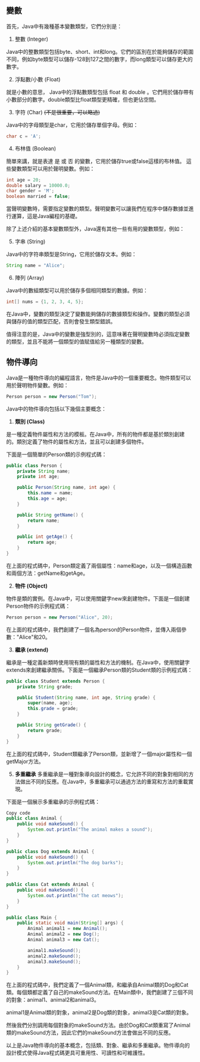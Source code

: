 ## 變數

首先，Java中有幾種基本變數類型，它們分別是：

1. 整數 (Integer)

Java中的整數類型包括byte、short、int和long。它們的區別在於能夠儲存的範圍不同，例如byte類型可以儲存-128到127之間的數字，而long類型可以儲存更大的數字。

2. 浮點數/小數 (Float)

就是小數的意思，
Java中的浮點數類型包括 float 和 double 。它們用於儲存帶有小數部分的數字。double類型比float類型更精確，但也更佔空間。

3. 字符 (Char) ~~(不是很重要，可以略過)~~

Java中的字母類型是char，它用於儲存單個字母。例如：

```java
char c = 'A';
```
4. 布林值 (Boolean)

簡單來講，就是表達 是 或 否 的變數，它用於儲存true或false這樣的布林值。
這些變數類型可以用於聲明變數。例如：

```java
int age = 20;
double salary = 10000.0;
char gender = 'M';
boolean married = false;
```

當聲明變數時，需要指定變數的類型。聲明變數可以讓我們在程序中儲存數據並進行運算，這是Java編程的基礎。

除了上述介紹的基本變數類型外，Java還有其他一些有用的變數類型，例如：

5. 字串 (String)

Java中的字符串類型是String，它用於儲存文本。例如：

```java
String name = "Alice";
```

6. 陣列 (Array)

Java中的數組類型可以用於儲存多個相同類型的數據。例如：

```java
int[] nums = {1, 2, 3, 4, 5};
```

在Java中，變數的類型決定了變數能夠儲存的數據類型和操作。變數的類型必須與儲存的值的類型匹配，否則會發生類型錯誤。

值得注意的是，Java中的變數是強型別的，這意味著在聲明變數時必須指定變數的類型，並且不能將一個類型的值賦值給另一種類型的變數。


## 物件導向

Java是一種物件導向的編程語言，物件是Java中的一個重要概念。物件類型可以用於聲明物件變數。例如：

```java
Person person = new Person("Tom");
```
Java中的物件導向包括以下幾個主要概念：

1. **類別 (Class)**

是一種定義物件屬性和方法的模板。在Java中，所有的物件都是基於類別創建的。類別定義了物件的屬性和方法，並且可以創建多個物件。

下面是一個簡單的Person類的示例程式碼：

```java
public class Person {
    private String name;
    private int age;

    public Person(String name, int age) {
        this.name = name;
        this.age = age;
    }

    public String getName() {
        return name;
    }

    public int getAge() {
        return age;
    }
}
```

在上面的程式碼中，Person類定義了兩個屬性：name和age，以及一個構造函數和兩個方法：getName和getAge。

2. **物件 (Object)** 

物件是類的實例。在Java中，可以使用關鍵字new來創建物件。下面是一個創建Person物件的示例程式碼：

```java
Person person = new Person("Alice", 20);
```

在上面的程式碼中，我們創建了一個名為person的Person物件，並傳入兩個參數："Alice"和20。

3. **繼承 (extend)**

繼承是一種定義新類時使用現有類的屬性和方法的機制。在Java中，使用關鍵字extends來創建繼承關係。下面是一個繼承Person類的Student類的示例程式碼：

```java
public class Student extends Person {
    private String grade;

    public Student(String name, int age, String grade) {
        super(name, age);
        this.grade = grade;
    }

    public String getGrade() {
        return grade;
    }
}
```

在上面的程式碼中，Student類繼承了Person類，並新增了一個major屬性和一個getMajor方法。

5. **多重繼承**
多重繼承是一種對象導向設計的概念，它允許不同的對象對相同的方法做出不同的反應。在Java中，多重繼承可以通過方法的重寫和方法的重載實現。

下面是一個展示多重繼承的示例程式碼：

```java
Copy code
public class Animal {
    public void makeSound() {
        System.out.println("The animal makes a sound");
    }
}

public class Dog extends Animal {
    public void makeSound() {
        System.out.println("The dog barks");
    }
}

public class Cat extends Animal {
    public void makeSound() {
        System.out.println("The cat meows");
    }
}

public class Main {
    public static void main(String[] args) {
        Animal animal1 = new Animal();
        Animal animal2 = new Dog();
        Animal animal3 = new Cat();

        animal1.makeSound();
        animal2.makeSound();
        animal3.makeSound();
    }
}
```

在上面的程式碼中，我們定義了一個Animal類，和繼承自Animal類的Dog和Cat類。每個類都定義了自己的makeSound方法。在Main類中，我們創建了三個不同的對象：animal1、animal2和animal3。

animal1是Animal類的對象，animal2是Dog類的對象，animal3是Cat類的對象。

然後我們分別調用每個對象的makeSound方法。由於Dog和Cat類重寫了Animal類的makeSound方法，因此它們的makeSound方法會做出不同的反應。

以上是Java物件導向的基本概念，包括類、對象、繼承和多重繼承。物件導向的設計模式使得Java程式碼更具可重用性、可讀性和可維護性。
